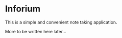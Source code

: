 # Inforium

This is a simple and convenient note taking application.

More to be written here later...
